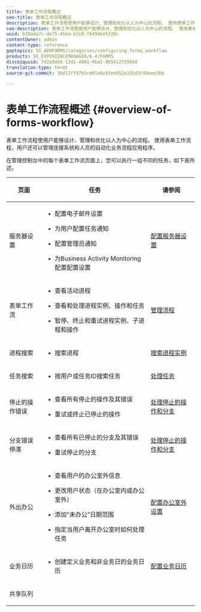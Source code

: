```yaml
---
title: 表单工作流程概述
seo-title: 表单工作流程概述
description: 表单工作流程使用户能够设计、管理和优化以人为中心的流程。 使用表单工作流程，用户还可以管理连接系统和人员的自动化业务流程应用程序。
seo-description: 表单工作流程使用户能够设计、管理和优化以人为中心的流程。 使用表单工作流程，用户还可以管理连接系统和人员的自动化业务流程应用程序。
uuid: b28ada7c-de75-416a-b2c8-f6494be5330c
contentOwner: admin
content-type: reference
geptopics: SG_AEMFORMS/categories/configuring_forms_workflow
products: SG_EXPERIENCEMANAGER/6.4/FORMS
discoiquuid: 7d2a9de8-13d1-4981-9ba2-9654127556b8
translation-type: tm+mt
source-git-commit: 36d12ff07b1cdd1e6c6fee052a335d3f49eee3bb

---
```



# 表单工作流程概述 {#overview-of-forms-workflow}

表单工作流程使用户能够设计、管理和优化以人为中心的流程。 使用表单工作流程，用户还可以管理连接系统和人员的自动化业务流程应用程序。

在管理控制台中的每个表单工作流页面上，您可以执行一组不同的任务，如下表所述。

<table>
 <thead>
  <tr>
   <th><p>页面</p></th> 
   <th><p>任务</p></th> 
   <th><p>请参阅</p></th> 
  </tr> 
 </thead> 
 <tbody>
  <tr>
   <td><p>服务器设置</p></td> 
   <td>
    <ul>
     <li><p>配置电子邮件设置</p></li>
     <li><p>为用户配置任务通知</p></li>
     <li><p>配置管理员通知</p></li>
     <li><p>为Business Activity Monitoring配置配置设置 </p></li>
    </ul></td> 
   <td><p><a href="/help/forms/using/admin-help/configuring-server-settings.md#configuring-server-settings">配置服务器设置</a></p></td> 
  </tr> 
  <tr>
   <td><p>表单工作流</p></td> 
   <td>
    <ul>
     <li><p>查看活动进程</p></li>
     <li><p>查看和处理进程实例、操作和任务</p></li>
     <li><p>暂停、终止和重试进程实例、子进程和操作</p></li>
    </ul></td> 
   <td><p><a href="/help/forms/using/admin-help/processes.md#managing-processes">管理流程</a></p></td> 
  </tr> 
  <tr>
   <td><p>进程搜索</p></td> 
   <td>
    <ul>
     <li><p>搜索进程</p></li>
    </ul></td> 
   <td><p><a href="/help/forms/using/admin-help/searching-process-instances.md#searching-for-process-instances">搜索进程实例</a></p></td> 
  </tr> 
  <tr>
   <td><p>任务搜索</p></td> 
   <td>
    <ul>
     <li><p>按用户或任务ID搜索任务</p></li>
    </ul></td> 
   <td><p><a href="/help/forms/using/admin-help/tasks.md#working-with-tasks">处理任务</a></p></td> 
  </tr> 
  <tr>
   <td><p>停止的操作错误</p></td> 
   <td>
    <ul>
     <li><p>查看所有停止的操作及其错误</p></li>
     <li><p>重试或终止已停止的操作</p></li>
    </ul></td> 
   <td><p><a href="/help/forms/using/admin-help/stalled-operations-branches.md#working-with-stalled-operations-and-branches">处理停止的操作和分支</a></p></td> 
  </tr> 
  <tr>
   <td><p>分支错误停滞</p></td> 
   <td>
    <ul>
     <li><p>查看所有已停止的分支及其错误</p></li>
     <li><p>重试停止的分支</p></li>
    </ul></td> 
   <td><p><a href="/help/forms/using/admin-help/stalled-operations-branches.md#working-with-stalled-operations-and-branches">处理停止的操作和分支</a></p></td> 
  </tr> 
  <tr>
   <td><p>外出办公</p></td> 
   <td>
    <ul>
     <li><p>查看用户的办公室外信息</p></li>
     <li><p>更改用户状态（在办公室内或办公室外）</p></li>
     <li><p>添加“未办公”日期范围 </p></li>
     <li><p>指定当用户离开办公室时如何处理任务</p></li>
    </ul></td> 
   <td><p><a href="/help/forms/using/admin-help/configuring-out-office-settings.md#configuring-out-of-office-settings">配置办公室外设置</a></p></td> 
  </tr> 
  <tr>
   <td><p>业务日历</p></td> 
   <td>
    <ul>
     <li><p>创建定义业务和非业务日的业务日历</p></li>
    </ul></td> 
   <td><p><a href="/help/forms/using/admin-help/configuring-business-calendars.md#configuring-business-calendars">配置业务日历</a></p></td> 
  </tr> 
  <tr>
   <td><p>共享队列</p></td> 
   <td><p></p></td> 
   <td><p></p></td> 
  </tr> 
 </tbody> 
</table>

